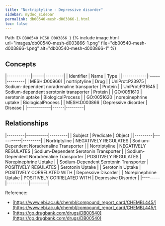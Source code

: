 ```yaml
---
title: "Nortriptyline - Depressive disorder"
sidebar: mydoc_sidebar
permalink: db00540-mesh-d003866-1.html
toc: false 
---
```



Path ID: `DB00540_MESH_D003866_1`
{% include image.html url="images/db00540-mesh-d003866-1.png" file="db00540-mesh-d003866-1.png" alt="db00540-mesh-d003866-1" %}

## Concepts

|------------|------|---------|
| Identifier | Name | Type    |
|------------|------|---------|
| MESH:D009661 | nortriptyline | Drug |
| UniProt:P23975 | Sodium-dependent noradrenaline transporter | Protein |
| UniProt:P31645 | Sodium-dependent serotonin transporter | Protein |
| GO:0051610 | serotonin uptake | BiologicalProcess |
| GO:0051620 | norepinephrine uptake | BiologicalProcess |
| MESH:D003866 | Depressive disorder | Disease |
|------------|------|---------|

## Relationships

|---------|-----------|---------|
| Subject | Predicate | Object  |
|---------|-----------|---------|
| Nortriptyline | NEGATIVELY REGULATES | Sodium-Dependent Noradrenaline Transporter |
| Nortriptyline | NEGATIVELY REGULATES | Sodium-Dependent Serotonin Transporter |
| Sodium-Dependent Noradrenaline Transporter | POSITIVELY REGULATES | Norepinephrine Uptake |
| Sodium-Dependent Serotonin Transporter | POSITIVELY REGULATES | Serotonin Uptake |
| Serotonin Uptake | POSITIVELY CORRELATED WITH | Depressive Disorder |
| Norepinephrine Uptake | POSITIVELY CORRELATED WITH | Depressive Disorder |
|---------|-----------|---------|

Reference: 
  - [https://www.ebi.ac.uk/chembl/compound_report_card/CHEMBL445/](https://www.ebi.ac.uk/chembl/compound_report_card/CHEMBL445/)
  - [https://go.drugbank.com/drugs/DB00540](https://go.drugbank.com/drugs/DB00540)
